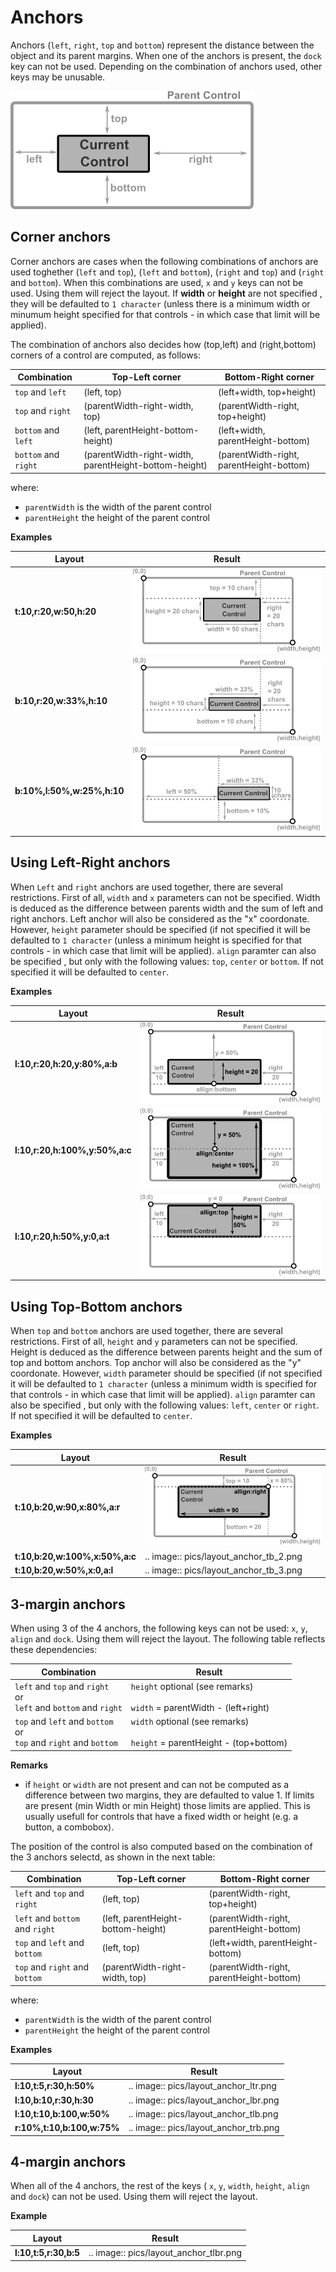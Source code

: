 # Anchors

Anchors (`left`, `right`, `top` and `bottom`) represent the distance between the object and its parent margins. When one of the anchors is present, the `dock` key can not be used. Depending on the combination of anchors used, other keys may be unusable.

<img src="img/layout_anchors.png"/>

## Corner anchors


Corner anchors are cases when the following combinations of anchors are used toghether (`left` and `top`), (`left` and `bottom`), (`right` and `top`) and (`right` and `bottom`).
When this combinations are used, `x` and `y` keys can not be used. Using them will reject the layout.
If **width** or **height** are not specified , they will be defaulted to `1 character` (unless there is a minimum width or minumum height specified for that controls - in which case that limit will be applied).

The combination of anchors also decides how (top,left) and (right,bottom) corners of a control are computed, as follows:

| Combination              | Top-Left corner                                       | Bottom-Right corner                      |
|--------------------------|-------------------------------------------------------|------------------------------------------|
| `top` and `left`     | (left, top)                                           | (left+width, top+height)                 |
| `top` and `right`    | (parentWidth-right-width, top)                        | (parentWidth-right, top+height)          |
| `bottom` and `left`  | (left, parentHeight-bottom-height)                    | (left+width, parentHeight-bottom)        |
| `bottom` and `right` | (parentWidth-right-width, parentHeight-bottom-height) | (parentWidth-right, parentHeight-bottom) |

where:
* `parentWidth` is the width of the parent control
* `parentHeight` the height of the parent control

**Examples**

| Layout                     | Result                                 |
|----------------------------|----------------------------------------|
| **t:10,r:20,w:50,h:20**    | <img src="img/layout_anchor_tr.png" /> |
| **b:10,r:20,w:33%,h:10**   | <img src="img/layout_anchor_br.png" /> |
| **b:10%,l:50%,w:25%,h:10** | <img src="img/layout_anchor_bl.png" /> |


## Using Left-Right anchors

When `Left` and `right` anchors are used together, there are several restrictions. First of all, `width`  and `x` parameters can not be specified. Width is deduced as the difference between parents width and the sum of left and right anchors. Left anchor will also be considered as the "x" coordonate.
However, `height` parameter should be specified (if not specified it will be defaulted to `1 character` (unless a minimum height is specified for that controls - in which case that limit will be applied).
`align` paramter can also be specified , but only with the following values: `top`, `center` or `bottom`. If not specified it will be defaulted to `center`.

**Examples**

| Layout                         | Result                                   |
|--------------------------------|------------------------------------------|
| **l:10,r:20,h:20,y:80%,a:b**   | <img src="img/layout_anchor_lr_1.png" /> |
| **l:10,r:20,h:100%,y:50%,a:c** | <img src="img/layout_anchor_lr_2.png" /> |
| **l:10,r:20,h:50%,y:0,a:t**    | <img src="img/layout_anchor_lr_3.png" /> |

## Using Top-Bottom anchors

When `top` and `bottom` anchors are used together, there are several restrictions. First of all, `height` and `y` parameters can not be specified. Height is deduced as the difference between parents height and the sum of top and bottom anchors. Top anchor will also be considered as the "y" coordonate.
However, `width` parameter should be specified (if not specified it will be defaulted to `1 character` (unless a minimum width is specified for that controls - in which case that limit will be applied).
`align` paramter can also be specified , but only with the following values: `left`, `center` or `right`. If not specified it will be defaulted to `center`.

**Examples**

| Layout                         | Result                                   |
|--------------------------------|------------------------------------------|
| **t:10,b:20,w:90,x:80%,a:r**   | <img src="img/layout_anchor_tb_1.png" /> |
| **t:10,b:20,w:100%,x:50%,a:c** | .. image:: pics/layout_anchor_tb_2.png   |
| **t:10,b:20,w:50%,x:0,a:l**    | .. image:: pics/layout_anchor_tb_3.png   |

## 3-margin anchors

When using 3 of the 4 anchors, the following keys can not be used: `x`, `y`, `align` and `dock`. Using them will reject the layout.
The following table reflects these dependencies:


| Combination                            | Result                                      |
|----------------------------------------|---------------------------------------------|
| `left` and `top` and `right`<br>or<br>`left` and `bottom` and `right`     | `height` optional (see remarks)<br><br>`width` = parentWidth - (left+right)|
| `top` and `left` and `bottom`<br>or<br>`top` and `right` and `bottom`     | `width` optional (see remarks)<br><br>`height` = parentHeight - (top+bottom)|

**Remarks** 
* if `height` or `width` are not present and can not be computed as a difference between two margins, they are defaulted to value 1. If limits are present (min Width or min Height) those limits are applied. This is usually usefull for controls that have a fixed width or height (e.g. a button, a combobox).

The position of the control is also computed based on the combination of the 3 anchors selectd, as shown in the next table:

| Combination                     | Top-Left corner                    | Bottom-Right corner                      |
|---------------------------------|------------------------------------|------------------------------------------|
| `left` and `top` and `right`    | (left, top)                        | (parentWidth-right, top+height)          |
| `left` and `bottom` and `right` | (left, parentHeight-bottom-height) | (parentWidth-right, parentHeight-bottom) |
| `top` and `left` and `bottom`   | (left, top)                        | (left+width, parentHeight-bottom)        |
| `top` and `right` and `bottom`  | (parentWidth-right-width, top)     | (parentWidth-right, parentHeight-bottom) |

where:
* `parentWidth` is the width of the parent control
* `parentHeight` the height of the parent control

**Examples**


| Layout                     | Result                                |
|----------------------------|---------------------------------------|
| **l:10,t:5,r:30,h:50%**    | .. image:: pics/layout_anchor_ltr.png |
| **l:10,b:10,r:30,h:30**    | .. image:: pics/layout_anchor_lbr.png |
| **l:10,t:10,b:100,w:50%**  | .. image:: pics/layout_anchor_tlb.png |
| **r:10%,t:10,b:100,w:75%** | .. image:: pics/layout_anchor_trb.png |


## 4-margin anchors

When all of the 4 anchors, the rest of the keys ( `x`, `y`, `width`, `height`, `align` and `dock`) can not be used. Using them will reject the layout.

**Example**


| Layout                | Result                                 |
|-----------------------|----------------------------------------|
| **l:10,t:5,r:30,b:5** | .. image:: pics/layout_anchor_tlbr.png |
